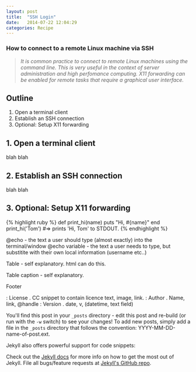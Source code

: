 ```yaml
---
layout: post
title:  "SSH Login"
date:   2014-07-22 12:04:29
categories: Recipe
---
```


### How to connect to a remote Linux machine via SSH

> *It is common practice to connect to remote Linux machines using the command line. This is very useful in the context of server administration and high perfomance computing. X11 forwarding can be enabled for remote tasks that require a graphical user interface.* 

## Outline 

1. Open a terminal client
2. Establish an SSH connection
3. Optional: Setup X11 forwarding

## 1. Open a terminal client

blah blah

## 2. Establish an SSH connection

blah blah

## 3. Optional: Setup X11 forwarding


{% highlight ruby %}
def print_hi(name)
  puts "Hi, #{name}"
end
print_hi('Tom')
#=> prints 'Hi, Tom' to STDOUT.
{% endhighlight %}

@echo - the text a user should type (almost exactly) into the terminal/window @echo variable - the text a user needs to type, but substitite with their own local information (username etc..)

Table - self explanatory. html can do this.

Table caption - self explanatory.

Footer

 : License . CC snippet to contain licence text, image, link.
 : Author . Name, link, @handle
 : Version . date, v, (datetime, text field)


You'll find this post in your `_posts` directory - edit this post and re-build (or run with the `-w` switch) to see your changes!
To add new posts, simply add a file in the `_posts` directory that follows the convention: YYYY-MM-DD-name-of-post.ext.

Jekyll also offers powerful support for code snippets:



Check out the [Jekyll docs][jekyll] for more info on how to get the most out of Jekyll. File all bugs/feature requests at [Jekyll's GitHub repo][jekyll-gh].

[jekyll-gh]: https://github.com/jekyll/jekyll
[jekyll]:    http://jekyllrb.com
